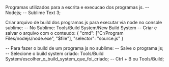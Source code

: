 Programas utilizados para a escrita e execucao dos programas js.
-- Nodejs;
-- Sublime Text 3;

Criar arquivo de build dos programas js para executar via node no console sublime:
-- No Sublime: Tools/Build System/New Build System
-- Criar e salvar o arquivo com o conteudo:
{
  "cmd": ["C:/Program Files/nodejs/node.exe", "$file"],
  "selector": "source.js"
}

-- Para fazer o build de um programa js no sublime:
-- Salve o programa js;
-- Selecione o build system criado: Tools/Build System/escolher_o_build_system_que_foi_criado;
-- Ctrl + B ou Tools/Build;
